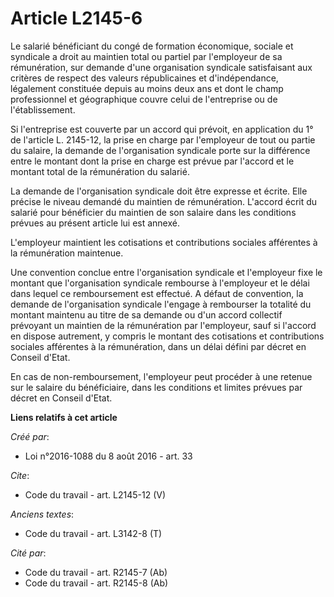 # Article L2145-6

Le salarié bénéficiant du congé de formation économique, sociale et syndicale a droit au maintien total ou partiel par
l'employeur de sa rémunération, sur demande d'une organisation syndicale satisfaisant aux critères de respect des valeurs
républicaines et d'indépendance, légalement constituée depuis au moins deux ans et dont le champ professionnel et
géographique couvre celui de l'entreprise ou de l'établissement. 

Si l'entreprise est couverte par un accord qui prévoit, en application du 1° de l'article L. 2145-12, la prise en charge par
l'employeur de tout ou partie du salaire, la demande de l'organisation syndicale porte sur la différence entre le montant
dont la prise en charge est prévue par l'accord et le montant total de la rémunération du salarié. 

La demande de l'organisation syndicale doit être expresse et écrite. Elle précise le niveau demandé du maintien de
rémunération. L'accord écrit du salarié pour bénéficier du maintien de son salaire dans les conditions prévues au présent
article lui est annexé. 

L'employeur maintient les cotisations et contributions sociales afférentes à la rémunération maintenue. 

Une convention conclue entre l'organisation syndicale et l'employeur fixe le montant que l'organisation syndicale rembourse à
l'employeur et le délai dans lequel ce remboursement est effectué. A défaut de convention, la demande de l'organisation
syndicale l'engage à rembourser la totalité du montant maintenu au titre de sa demande ou d'un accord collectif prévoyant un
maintien de la rémunération par l'employeur, sauf si l'accord en dispose autrement, y compris le montant des cotisations et
contributions sociales afférentes à la rémunération, dans un délai défini par décret en Conseil d'Etat. 

En cas de non-remboursement, l'employeur peut procéder à une retenue sur le salaire du bénéficiaire, dans les conditions et
limites prévues par décret en Conseil d'Etat.

**Liens relatifs à cet article**

_Créé par_:

  - Loi n°2016-1088 du 8 août 2016 - art. 33

_Cite_:

  - Code du travail - art. L2145-12 (V)

_Anciens textes_:

  - Code du travail - art. L3142-8 (T)

_Cité par_:

  - Code du travail - art. R2145-7 (Ab)
  - Code du travail - art. R2145-8 (Ab)
